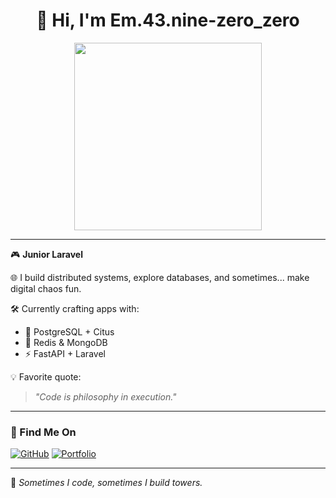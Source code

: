 <h1 align="center">👋 Hi, I'm Em.43.nine-zero_zero</h1>
<p align="center">
  <img src="https://media.giphy.com/media/v1.Y2lkPTc5MGI3NjExMGc2NzNubXAzcTY4dDY1dThqMTRncDdrcDExZWxxNG5uaWZ2ZXJwbiZlcD12MV9naWZzX3NlYXJjaCZjdD1n/YT3yoT1zFTRtBrHnRa/giphy.gif" width="300" />
</p>

---

🎮 **Junior Laravel**

🌐 I build distributed systems, explore databases, and sometimes... make digital chaos fun.

🛠️ Currently crafting apps with:
- 🐘 PostgreSQL + Citus
- 🧠 Redis & MongoDB
- ⚡ FastAPI + Laravel

💡 Favorite quote:
> *"Code is philosophy in execution."*

---

### 🔗 Find Me On
[![GitHub](https://img.shields.io/badge/GitHub-000?logo=github&style=for-the-badge)](https://github.com/adomurtado)
[![Portfolio](https://img.shields.io/badge/Website-Visit-blue?style=for-the-badge&logo=firefox)](https://bit.ly/m/software-call)

---



🧱 _Sometimes I code, sometimes I build towers._


